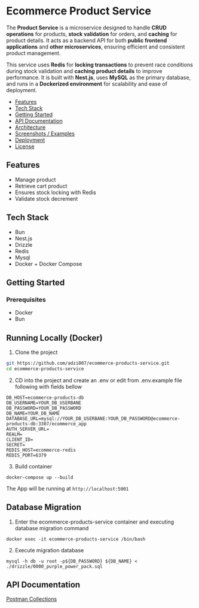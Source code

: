 # Ecommerce Product Service
The **Product Service** is a microservice designed to handle **CRUD operations** for products, **stock validation** for orders, and **caching** for product details. It acts as a backend API for both **public frontend applications** and **other microservices**, ensuring efficient and consistent product management.

This service uses **Redis** for **locking transactions** to prevent race conditions during stock validation and **caching product details** to improve performance. It is built with **Nest.js**, uses **MySQL** as the primary database, and runs in a **Dockerized environment** for scalability and ease of deployment.

- [Features](#features)
- [Tech Stack](#tech-stack)
- [Getting Started](#getting-started)
- [API Documentation](#api-documentation)
- [Architecture](#architecture)
- [Screenshots / Examples](#screenshots--examples)
- [Deployment](#deployment)
- [License](#license)

## Features
- Manage product
- Retrieve cart product
- Ensures stock locking with Redis
- Validate stock decrement 

## Tech Stack
- Bun
- Nest.js
- Drizzle
- Redis
- Mysql
- Docker + Docker Compose

## Getting Started

### Prerequisites
- Docker
- Bun

## Running Locally (Docker)

1. Clone the project
```bash
git https://github.com/adzi007/ecommerce-products-service.git
cd ecommerce-products-service
```
2. CD into the project and create an .env or edit from .env.example file following with fields bellow
```
DB_HOST=ecommerce-products-db
DB_USERNAME=YOUR_DB_USERBANE
DB_PASSWORD=YOUR_DB_PASSWORD
DB_NAME=YOUR_DB_NAME
DATABASE_URL=mysql://YOUR_DB_USERBANE:YOUR_DB_PASSWORD@ecommerce-products-db:3307/ecommerce_app
AUTH_SERVER_URL=
REALM=
CLIENT_ID=
SECRET=
REDIS_HOST=ecommerce-redis
REDIS_PORT=6379
```

3. Build container
```
docker-compose up --build
```

The App will be running at `http://localhost:5001`

## Database Migration
1. Enter the ecommerce-products-service container and executing database migration command
```
docker exec -it ecommerce-products-service /bin/bash
```

2. Execute migration database
```
mysql -h db -u root -p${DB_PASSWORD} ${DB_NAME} < ./drizzle/0000_purple_power_pack.sql
```
## API Documentation
<a href="https://www.postman.com/team-ninja-8073/ecommerce-final/overview" target="_blank">Postman Collections</a>

